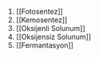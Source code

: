 1. [[Fotosentez]]
2. [[Kemosentez]]
3. [[Oksijenli Solunum]]
4. [[Oksijensiz Solunum]]
5. [[Fermantasyon]]
